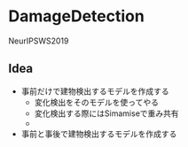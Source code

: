# DamageDetection
NeurIPSWS2019

##  Idea
* 事前だけで建物検出するモデルを作成する
     * 変化検出をそのモデルを使ってやる
     * 変化検出する際にはSimamiseで重み共有
     * 
* 事前と事後で建物検出するモデルを作成する
